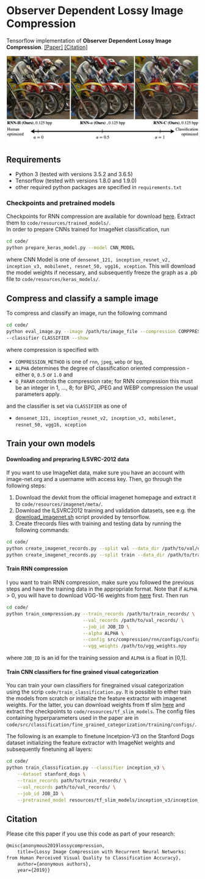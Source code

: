 # Observer Dependent Lossy Image Compression
Tensorflow implementation of **Observer Dependent Lossy Image Compression**. [[Paper]](https://notawebsite) [[Citation]](#citation)

<div style="text-align: center">
  <img src="figs/tradeoff_teaser.jpg"/>
</div>


## Requirements
- Python 3 (tested with versions 3.5.2 and 3.6.5)
- Tensorflow (tested with versions 1.8.0 and 1.9.0)
- other required python packages are specified in `requirements.txt`

### Checkpoints and pretrained models
Checkpoints for RNN compression are available for download [here](https://notawebsite). Extract them to `code/resources/trained_models/`.\
In order to prepare CNNs trained for ImageNet classification, run
````bash
cd code/
python prepare_keras_model.py --model CNN_MODEL
````   
where CNN Model is one of `densenet_121, inception_resnet_v2, inception_v3, mobilenet, resnet_50, vgg16, xception`. This 
will download the model weights if necessary, and subsequently freeze the graph as a .pb file to `code/resources/keras_models/`. 

## Compress and classify a sample image
To compress and classify an image, run the following command
```bash
cd code/
python eval_image.py --image /path/to/image_file --compression COMPPRESSION_METHOD --alpha ALPHA --quality Q_PARAM \
--classifier CLASSIFIER --show
```
where compression is specified with
- `COMPRESSION_METHOD` is one of `rnn`, `jpeg`, `webp` or `bpg`,
- `ALPHA` determines the degree of classification oriented compression - either `0`, `0.5` or `1.0` and
- `Q_PARAM` controls the compression rate; for RNN compression this must be an integer in 1, ..., 8; for BPG, JPEG and WEBP 
compression the usual parameters apply.

and the classifier is set via `CLASSIFIER` as one of
- `densenet_121, inception_resnet_v2, inception_v3, mobilenet, resnet_50, vgg16, xception`

## Train your own models
#### Downloading and prepraring ILSVRC-2012 data
If you want to use ImageNet data, make sure you have an account with image-net.org and a username with access key. Then, go through the following steps:
1. Download the devkit from the official imagenet homepage and extract it to `code/resources/imagenet/meta/`. 
2. Download the ILSVRC2012 training and validation datasets, see e.g. the [download_imagenet.sh](https://github.com/tensorflow/models/blob/master/research/inception/inception/data/download_imagenet.sh) script provided by tensorflow.
3. Create tfrecords files with training and testing data by running the following commands:
````bash
cd code/
python create_imagenet_records.py --split val --data_dir /path/to/val/dir --target_dir /path/to/records
python create_imagenet_records.py --split train --data_dir /path/to/train/dir --target_dir /path/to/records
````


#### Train RNN compression
I you want to train RNN compression, make sure you followed the previous steps and have the training data in the appropriate format. Note that if `ALPHA` > 0, you
will have to download VGG-16 weights from [here](https://github.com/machrisaa/tensorflow-vgg) first. Then run
```bash
cd code/
python train_compression.py --train_records /path/to/train_records/ \
                            --val_records /path/to/val_records/ \
                            --job_id JOB_ID \
                            --alpha ALPHA \
                            --config src/compression/rnn/configs/config.json \
                            --vgg_weights /path/to/vgg_weights.npy
```
where `JOB_ID` is an id for the training session and  `ALPHA` is a float in [0,1]. 


#### Train CNN classifiers for fine grained visual categorization
You can train your own classifiers for finegrained visual categorization using the scrip `code/train_classification.py`. 
It is possible to either train the models from scratch or initialize the feature extractor with imagenet weights. 
For the latter, you can download weights from tf slim [here](https://github.com/tensorflow/models/tree/master/research/slim) 
and extract the checkpoints to `code/resources/tf_slim_models`. The config files containing hyperparameters used in the 
paper are in `code/src/classification/fine_grained_categorization/training/configs/`.

The following is an example to finetune Incetpion-V3 on the Stanford Dogs dataset initializing the feature extractor with ImageNet weights and subsequently finetuning all layers:

```bash
cd code/
python train_classification.py --classifier inception_v3 \
    --dataset stanford_dogs \
    --train_records path/to/train_records/ \
    --val_records path/to/val_records/ \
    --job_id JOB_ID \
    --pretrained_model resources/tf_slim_models/inception_v3/inception_v3.ckpt
```


## Citation
Please cite this paper if you use this code as part of your research:

    @misc{anonymous2019lossycompression,
        title={Lossy Image Compression with Recurrent Neural Networks: from Human Perceived Visual Quality to Classification Accuracy},
        author={anonymous authors},
        year={2019}}
